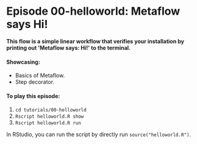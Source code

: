 # Episode 00-helloworld: Metaflow says Hi!

**This flow is a simple linear workflow that verifies your installation by
printing out 'Metaflow says: Hi!' to the terminal.**

#### Showcasing:
- Basics of Metaflow.
- Step decorator.


#### To play this episode:
1. ```cd tutorials/00-helloworld```
2. ```Rscript helloworld.R show```
3. ```Rscript helloworld.R run```

In RStudio, you can run the script by directly run `source("helloworld.R")`.